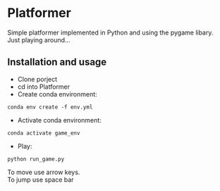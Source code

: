 # Platformer
Simple platformer implemented in Python and using the pygame libary.\
Just playing around...

## Installation and usage
- Clone porject
- cd into Platformer
- Create conda environment:
```
conda env create -f env.yml
```
- Activate conda environment:
```
conda activate game_env
```
- Play:
```
python run_game.py
```
To move use arrow keys.\
To jump use space bar

